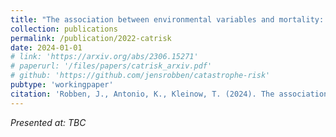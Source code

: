 ```yaml
---
title: "The association between environmental variables and mortality: Evidence from Europe"
collection: publications
permalink: /publication/2022-catrisk
date: 2024-01-01
# link: 'https://arxiv.org/abs/2306.15271'
# paperurl: '/files/papers/catrisk_arxiv.pdf'
# github: 'https://github.com/jensrobben/catastrophe-risk'
pubtype: 'workingpaper'
citation: 'Robben, J., Antonio, K., Kleinow, T. (2024). The association between environmental variables and mortality: Evidence from Europe. <i> Working paper.</i>'
---
```


<i> Presented at: TBC </i>